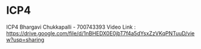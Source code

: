 # ICP4
ICP4
Bhargavi Chukkapalli - 700743393
Video Link : https://drive.google.com/file/d/1nBHEDX0E0jbT7f4a5dYsxZzVKqPNTuuD/view?usp=sharing
